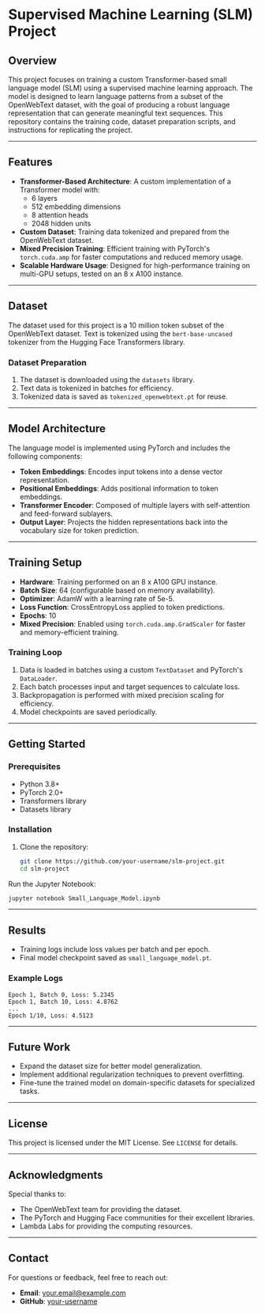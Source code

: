 # Supervised Machine Learning (SLM) Project

## Overview
This project focuses on training a custom Transformer-based small language model (SLM) using a supervised machine learning approach. The model is designed to learn language patterns from a subset of the OpenWebText dataset, with the goal of producing a robust language representation that can generate meaningful text sequences. This repository contains the training code, dataset preparation scripts, and instructions for replicating the project.

---

## Features
- **Transformer-Based Architecture**: A custom implementation of a Transformer model with:
  - 6 layers
  - 512 embedding dimensions
  - 8 attention heads
  - 2048 hidden units
- **Custom Dataset**: Training data tokenized and prepared from the OpenWebText dataset.
- **Mixed Precision Training**: Efficient training with PyTorch's `torch.cuda.amp` for faster computations and reduced memory usage.
- **Scalable Hardware Usage**: Designed for high-performance training on multi-GPU setups, tested on an 8 x A100 instance.

---

## Dataset
The dataset used for this project is a 10 million token subset of the OpenWebText dataset. Text is tokenized using the `bert-base-uncased` tokenizer from the Hugging Face Transformers library.

### Dataset Preparation
1. The dataset is downloaded using the `datasets` library.
2. Text data is tokenized in batches for efficiency.
3. Tokenized data is saved as `tokenized_openwebtext.pt` for reuse.

---

## Model Architecture
The language model is implemented using PyTorch and includes the following components:
- **Token Embeddings**: Encodes input tokens into a dense vector representation.
- **Positional Embeddings**: Adds positional information to token embeddings.
- **Transformer Encoder**: Composed of multiple layers with self-attention and feed-forward sublayers.
- **Output Layer**: Projects the hidden representations back into the vocabulary size for token prediction.

---

## Training Setup
- **Hardware**: Training performed on an 8 x A100 GPU instance.
- **Batch Size**: 64 (configurable based on memory availability).
- **Optimizer**: AdamW with a learning rate of 5e-5.
- **Loss Function**: CrossEntropyLoss applied to token predictions.
- **Epochs**: 10
- **Mixed Precision**: Enabled using `torch.cuda.amp.GradScaler` for faster and memory-efficient training.

### Training Loop
1. Data is loaded in batches using a custom `TextDataset` and PyTorch's `DataLoader`.
2. Each batch processes input and target sequences to calculate loss.
3. Backpropagation is performed with mixed precision scaling for efficiency.
4. Model checkpoints are saved periodically.

---

## Getting Started
### Prerequisites
- Python 3.8+
- PyTorch 2.0+
- Transformers library
- Datasets library

### Installation
1. Clone the repository:
   ```bash
   git clone https://github.com/your-username/slm-project.git
   cd slm-project
   ```

Run the Jupyter Notebook:
```bash
jupyter notebook Small_Language_Model.ipynb
```

---

## Results
- Training logs include loss values per batch and per epoch.
- Final model checkpoint saved as `small_language_model.pt`.

### Example Logs
```
Epoch 1, Batch 0, Loss: 5.2345
Epoch 1, Batch 10, Loss: 4.8762
...
Epoch 1/10, Loss: 4.5123
```

---

## Future Work
- Expand the dataset size for better model generalization.
- Implement additional regularization techniques to prevent overfitting.
- Fine-tune the trained model on domain-specific datasets for specialized tasks.

---

## License
This project is licensed under the MIT License. See `LICENSE` for details.

---

## Acknowledgments
Special thanks to:
- The OpenWebText team for providing the dataset.
- The PyTorch and Hugging Face communities for their excellent libraries.
- Lambda Labs for providing the computing resources.

---

## Contact
For questions or feedback, feel free to reach out:
- **Email**: your.email@example.com
- **GitHub**: [your-username](https://github.com/your-username)



